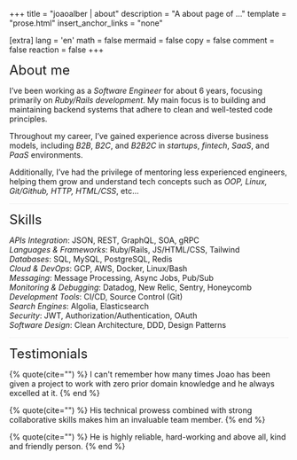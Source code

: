 +++
title = "joaoalber | about"
description = "A about page of ..."
template = "prose.html"
insert_anchor_links = "none"

[extra]
lang = 'en'
math = false
mermaid = false
copy = false
comment = false
reaction = false
+++

<font size="5">About me</font>

I’ve been working as a *Software Engineer* for about 6 years, focusing primarily on *Ruby/Rails development*. My main focus is to building and maintaining backend systems that adhere to clean and well-tested code principles.

Throughout my career, I’ve gained experience across diverse business models, including *B2B*, *B2C*, and *B2B2C* in *startups*, *fintech*, *SaaS*, and *PaaS* environments.

Additionally, I’ve had the privilege of mentoring less experienced engineers, helping them grow and understand tech concepts such as *OOP, Linux, Git/Github, HTTP, HTML/CSS*, etc...

<hr style="height: 1px; font-size: 10px; border: 0; background-color: black; opacity: 0.05;">

<font size="5">Skills</font>

*APIs Integration*: JSON, REST, GraphQL, SOA, gRPC  
*Languages & Frameworks*: Ruby/Rails, JS/HTML/CSS, Tailwind  
*Databases*: SQL, MySQL, PostgreSQL, Redis  
*Cloud & DevOps*: GCP, AWS, Docker, Linux/Bash  
*Messaging*: Message Processing, Async Jobs, Pub/Sub  
*Monitoring & Debugging*: Datadog, New Relic, Sentry, Honeycomb  
*Development Tools*: CI/CD, Source Control (Git)  
*Search Engines*: Algolia, Elasticsearch  
*Security*: JWT, Authorization/Authentication, OAuth  
*Software Design*: Clean Architecture, DDD, Design Patterns

<hr style="height: 1px; font-size: 10px; border: 0; background-color: black; opacity: 0.05;">

<font size="5">Testimonials</font>

{% quote(cite="") %}
I can't remember how many times Joao has been given a project to work with zero prior domain knowledge and he always excelled at it.
{% end %}

{% quote(cite="") %}
His technical prowess combined with strong collaborative skills makes him an invaluable team member.
{% end %}

{% quote(cite="") %}
He is highly reliable, hard-working and above all, kind and friendly person.
{% end %}
